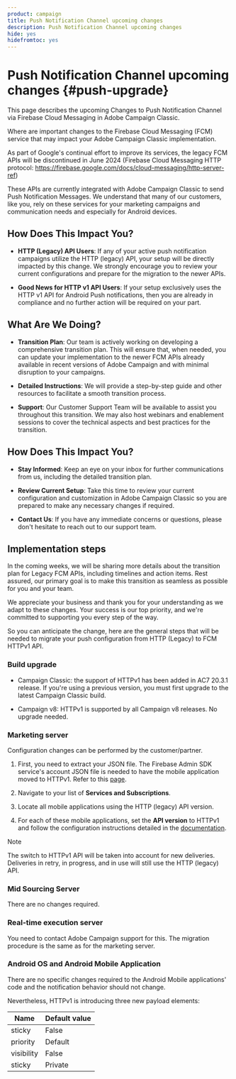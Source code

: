 ```yaml
---
product: campaign
title: Push Notification Channel upcoming changes
description: Push Notification Channel upcoming changes
hide: yes
hidefromtoc: yes
---
```

# Push Notification Channel upcoming changes {#push-upgrade}

This page describes the upcoming Changes to Push Notification Channel via Firebase Cloud Messaging in Adobe Campaign Classic.

Where are important changes to the Firebase Cloud Messaging (FCM) service that may impact your Adobe Campaign Classic implementation.

As part of Google's continual effort to improve its services, the legacy FCM APIs will be discontinued in June 2024 (Firebase Cloud Messaging HTTP protocol: https://firebase.google.com/docs/cloud-messaging/http-server-ref)

These APIs are currently integrated with Adobe Campaign Classic to send Push Notification Messages. We understand that many of our customers, like you, rely on these services for your marketing campaigns and communication needs and especially for Android devices.

## How Does This Impact You?

* **HTTP (Legacy) API Users**: If any of your active push notification campaigns utilize the HTTP (legacy) API, your setup will be directly impacted by this change. We strongly encourage you to review your current configurations and prepare for the migration to the newer APIs.

* **Good News for HTTP v1 API Users**: If your setup exclusively uses the HTTP v1 API for Android Push notifications, then you are already in compliance and no further action will be required on your part.

## What Are We Doing?

* **Transition Plan**: Our team is actively working on developing a comprehensive transition plan. This will ensure that, when needed, you can update your implementation to the newer FCM APIs already available in recent versions of Adobe Campaign and with minimal disruption to your campaigns.

* **Detailed Instructions**: We will provide a step-by-step guide and other resources to facilitate a smooth transition process.

* **Support**: Our Customer Support Team will be available to assist you throughout this transition. We may also host webinars and enablement sessions to cover the technical aspects and best practices for the transition.

## How Does This Impact You?

* **Stay Informed**: Keep an eye on your inbox for further communications from us, including the detailed transition plan.

* **Review Current Setup**: Take this time to review your current configuration and customization in Adobe Campaign Classic so you are prepared to make any necessary changes if required.

* **Contact Us**: If you have any immediate concerns or questions, please don't hesitate to reach out to our support team.

## Implementation steps 

In the coming weeks, we will be sharing more details about the transition plan for Legacy FCM APIs, including timelines and action items. Rest assured, our primary goal is to make this transition as seamless as possible for you and your team.

We appreciate your business and thank you for your understanding as we adapt to these changes. Your success is our top priority, and we're committed to supporting you every step of the way.

So you can anticipate the change, here are the general steps that will be needed to migrate your push configuration from HTTP (Legacy) to FCM HTTPv1 API.

### Build upgrade

* Campaign Classic: the support of HTTPv1 has been added in AC7 20.3.1 release. If you're using a previous version, you must first upgrade to the latest Campaign Classic build.

* Campaign v8: HTTPv1 is supported by all Campaign v8 releases. No upgrade needed.

### Marketing server

Configuration changes can be performed by the customer/partner.

1. First, you need to extract your JSON file. The Firebase Admin SDK service's account JSON file is needed to have the mobile application moved to HTTPv1. Refer to this [page](https://firebase.google.com/docs/admin/setup#initialize-sdk).

1. Navigate to your list of **Services and Subscriptions**.

1. Locate all mobile applications using the HTTP (legacy) API version.

1. For each of these mobile applications, set the **API version** to HTTPv1 and follow the configuration instructions detailed in the [documentation](https://experienceleague.adobe.com/docs/campaign-classic/using/sending-messages/sending-push-notifications/configure-the-mobile-app/configuring-the-mobile-application-android.html).

>[!NOTE]
>
>The switch to HTTPv1 API will be taken into account for new deliveries. Deliveries in retry, in progress, and in use will still use the HTTP (legacy) API.

### Mid Sourcing Server

There are no changes required.

### Real-time execution server

You need to contact Adobe Campaign support for this. The migration procedure is the same as for the marketing server. 

### Android OS and Android Mobile Application

There are no specific changes required to the Android Mobile applications' code and the notification behavior should not change.

Nevertheless, HTTPv1 is introducing three new payload elements:

| Name  | Default value   |
|---|---|
| sticky | False |
| priority | Default |
| visibility | False |
| sticky | Private |
